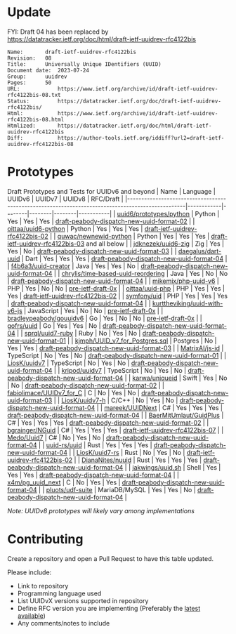 # Update
FYI: Draft 04 has been replaced by https://datatracker.ietf.org/doc/html/draft-ietf-uuidrev-rfc4122bis

```
Name:		draft-ietf-uuidrev-rfc4122bis
Revision:	08
Title:		Universally Unique IDentifiers (UUID)
Document date:	2023-07-24
Group:		uuidrev
Pages:		50
URL:            https://www.ietf.org/archive/id/draft-ietf-uuidrev-rfc4122bis-08.txt
Status:         https://datatracker.ietf.org/doc/draft-ietf-uuidrev-rfc4122bis/
Html:           https://www.ietf.org/archive/id/draft-ietf-uuidrev-rfc4122bis-08.html
Htmlized:       https://datatracker.ietf.org/doc/html/draft-ietf-uuidrev-rfc4122bis
Diff:           https://author-tools.ietf.org/iddiff?url2=draft-ietf-uuidrev-rfc4122bis-08
```

# Prototypes
Draft Prototypes and Tests for UUIDv6 and beyond
| Name                                                                                             | Language   | UUIDv6 | UUIDv7 | UUIDv8 | RFC/Draft |
|--------------------------------------------------------------------------------------------------|------------|--------|--------|--------|-----------|
| [uuid6/prototypes/python](https://github.com/uuid6/prototypes/tree/main/python)                  | Python     | Yes    | Yes    | Yes    | [draft-peabody-dispatch-new-uuid-format-02][draft-peabody-dispatch-new-uuid-format-02]  |
| [oittaa/uuid6-python](https://github.com/oittaa/uuid6-python)                                    | Python     | Yes    | Yes    | Yes    | [draft-ietf-uuidrev-rfc4122bis-02][draft-ietf-uuidrev-rfc4122bis-02]  |
| [quwac/newnewid-python](https://github.com/quwac/newnewid-python)                                | Python     | Yes    | Yes    | Yes    | [draft-ietf-uuidrev-rfc4122bis-03][draft-ietf-uuidrev-rfc4122bis-03] and all below |
| [jdknezek/uuid6-zig](https://github.com/jdknezek/uuid6-zig)                                      | Zig        | Yes    | Yes    | No     | [draft-peabody-dispatch-new-uuid-format-03][draft-peabody-dispatch-new-uuid-format-03]  |
| [daegalus/dart-uuid](https://github.com/Daegalus/dart-uuid)                                      | Dart       | Yes    | Yes    | Yes    | [draft-peabody-dispatch-new-uuid-format-04][draft-peabody-dispatch-new-uuid-format-04]  |
| [f4b6a3/uuid-creator](https://github.com/f4b6a3/uuid-creator)                                    | Java       | Yes    | Yes    | No     | [draft-peabody-dispatch-new-uuid-format-04][draft-peabody-dispatch-new-uuid-format-04]  |
| [chrylis/time-based-uuid-reordering](https://github.com/chrylis/time-based-uuid-reordering)      | Java       | Yes    | No     | No     | [draft-peabody-dispatch-new-uuid-format-04][draft-peabody-dispatch-new-uuid-format-04]  |
| [mikemix/php-uuid-v6](https://github.com/mikemix/php-uuid-v6)                                    | PHP        | Yes    | No     | No     | [pre-ietf-draft-0x][pre-ietf-draft-0x]  |
| [oittaa/uuid-php](https://github.com/oittaa/uuid-php)                                            | PHP        | Yes    | Yes    | Yes    | [draft-ietf-uuidrev-rfc4122bis-02][draft-ietf-uuidrev-rfc4122bis-02]  |
| [symfony/uid](https://github.com/symfony/uid/tree/6.2)                                           | PHP        | Yes    | Yes    | Yes    | [draft-peabody-dispatch-new-uuid-format-04][draft-peabody-dispatch-new-uuid-format-04]  |
| [kurttheviking/uuid-with-v6-js](https://github.com/kurttheviking/uuid-with-v6-js)                | JavaScript | Yes    | No     | No     | [pre-ietf-draft-0x][pre-ietf-draft-0x]  |
| [bradleypeabody/gouuidv6](https://github.com/bradleypeabody/gouuidv6)                            | Go         | Yes    | No     | No     | [pre-ietf-draft-0x][pre-ietf-draft-0x]  |
| [gofrs/uuid](https://github.com/gofrs/uuid)                                                      | Go         | Yes    | Yes    | No     | [draft-peabody-dispatch-new-uuid-format-04][draft-peabody-dispatch-new-uuid-format-04]  |
| [sprql/uuid7-ruby](https://github.com/sprql/uuid7-ruby)                                          | Ruby       | No     | Yes    | No     | [draft-peabody-dispatch-new-uuid-format-01][draft-peabody-dispatch-new-uuid-format-01]  |
| [kjmph/UUID_v7_for_Postgres.sql](https://gist.github.com/kjmph/5bd772b2c2df145aa645b837da7eca74) | Postgres   | No     | Yes    | Yes    | [draft-peabody-dispatch-new-uuid-format-03][draft-peabody-dispatch-new-uuid-format-03]  |
| [MatrixAI/js-id](https://github.com/MatrixAI/js-id)                                              | TypeScript | No     | Yes    | No     | [draft-peabody-dispatch-new-uuid-format-01][draft-peabody-dispatch-new-uuid-format-01]  |
| [LiosK/uuidv7](https://github.com/LiosK/uuidv7)                                                  | TypeScript | No     | Yes    | No     | [draft-peabody-dispatch-new-uuid-format-04][draft-peabody-dispatch-new-uuid-format-04]  |
| [kripod/uuidv7](https://github.com/kripod/uuidv7)                                                | TypeScript | No     | Yes    | No     | [draft-peabody-dispatch-new-uuid-format-04][draft-peabody-dispatch-new-uuid-format-04]  |
| [karwa/uniqueid](https://github.com/karwa/uniqueid)                                              | Swift      | Yes    | No     | No     | [draft-peabody-dispatch-new-uuid-format-02][draft-peabody-dispatch-new-uuid-format-02]  |
| [fabiolimace/UUIDv7_for_C](https://gist.github.com/fabiolimace/9873fe7bbcb1e6dc40638a4f98676d72) | C          | No     | Yes    | No     | [draft-peabody-dispatch-new-uuid-format-03][draft-peabody-dispatch-new-uuid-format-03]  |
| [LiosK/uuidv7-h](https://github.com/LiosK/uuidv7-h)                                              | C/C++      | No     | Yes    | No     | [draft-peabody-dispatch-new-uuid-format-04][draft-peabody-dispatch-new-uuid-format-04]  |
| [mareek/UUIDNext](https://github.com/mareek/UUIDNext)                                            | C#         | Yes    | Yes    | Yes    | [draft-peabody-dispatch-new-uuid-format-04][draft-peabody-dispatch-new-uuid-format-04]  |
| [BaerMitUmlaut/GuidPlus](https://github.com/BaerMitUmlaut/GuidPlus)                              | C#         | Yes    | Yes    | Yes    | [draft-peabody-dispatch-new-uuid-format-02][draft-peabody-dispatch-new-uuid-format-02]  |
| [bgrainger/NGuid](https://github.com/bgrainger/NGuid)                                            | C#         | Yes    | Yes    | Yes    | [draft-ietf-uuidrev-rfc4122bis-07][draft-ietf-uuidrev-rfc4122bis-07]                         |
| [Medo/Uuid7](https://github.com/medo64/Medo.Uuid7)                                               | C#         | No     |  Yes   | No     | [draft-peabody-dispatch-new-uuid-format-04][draft-peabody-dispatch-new-uuid-format-04]  |
| [uuid-rs/uuid](https://github.com/uuid-rs/uuid)                                                  | Rust       | Yes    | Yes    | Yes    | [draft-peabody-dispatch-new-uuid-format-04][draft-peabody-dispatch-new-uuid-format-04]  |
| [LiosK/uuid7-rs](https://github.com/LiosK/uuid7-rs)                                              | Rust       | No     | Yes    | No     | [draft-ietf-uuidrev-rfc4122bis-02][draft-ietf-uuidrev-rfc4122bis-02]  |
| [DianaNites/nuuid](https://github.com/DianaNites/nuuid)                                          | Rust       | Yes    | Yes    | Yes    | [draft-peabody-dispatch-new-uuid-format-04][draft-peabody-dispatch-new-uuid-format-04]  |
| [jakwings/uuid.sh](https://github.com/jakwings/uuid.sh)                                          | Shell      | Yes    | Yes    | Yes    | [draft-peabody-dispatch-new-uuid-format-04][draft-peabody-dispatch-new-uuid-format-04]  |
| [x4m/pg_uuid_next](https://github.com/x4m/pg_uuid_next)                                          | C          | No     | Yes    | Yes    | [draft-peabody-dispatch-new-uuid-format-04][draft-peabody-dispatch-new-uuid-format-04]  |
| [pluots/udf-suite](https://github.com/pluots/udf-suite/tree/main)                                | MariaDB/MySQL | Yes    | Yes    | No     | [draft-peabody-dispatch-new-uuid-format-04][draft-peabody-dispatch-new-uuid-format-04]  |

*Note: UUIDv8 prototypes will likely vary among implementations*

# Contributing
Create a repository and open a Pull Request to have this table updated.

Please include:
- Link to repository
- Programming language used
- List UUIDvX versions supported in repository
- Define RFC version you are implementing (Preferably the [latest available](https://datatracker.ietf.org/doc/draft-peabody-dispatch-new-uuid-format/))
- Any comments/notes to include

[pre-ietf-draft-0x]: http://gh.peabody.io/uuidv6/
[draft-peabody-dispatch-new-uuid-format-00]: https://tools.ietf.org/html/draft-peabody-dispatch-new-uuid-format-00
[draft-peabody-dispatch-new-uuid-format-01]: https://tools.ietf.org/html/draft-peabody-dispatch-new-uuid-format-01
[draft-peabody-dispatch-new-uuid-format-02]: https://tools.ietf.org/html/draft-peabody-dispatch-new-uuid-format-02
[draft-peabody-dispatch-new-uuid-format-03]: https://tools.ietf.org/html/draft-peabody-dispatch-new-uuid-format-03
[draft-peabody-dispatch-new-uuid-format-04]: https://tools.ietf.org/html/draft-peabody-dispatch-new-uuid-format-04
[draft-ietf-uuidrev-rfc4122bis-00]: https://tools.ietf.org/html/draft-ietf-uuidrev-rfc4122bis-00
[draft-ietf-uuidrev-rfc4122bis-01]: https://tools.ietf.org/html/draft-ietf-uuidrev-rfc4122bis-01
[draft-ietf-uuidrev-rfc4122bis-02]: https://tools.ietf.org/html/draft-ietf-uuidrev-rfc4122bis-02
[draft-ietf-uuidrev-rfc4122bis-03]: https://tools.ietf.org/html/draft-ietf-uuidrev-rfc4122bis-03
[draft-ietf-uuidrev-rfc4122bis-07]: https://tools.ietf.org/html/draft-ietf-uuidrev-rfc4122bis-07
